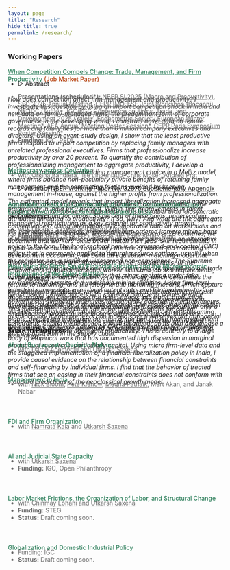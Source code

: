 ```yaml
---
layout: page
title: "Research"
hide_title: true
permalink: /research/
---
```


<style>
  /* Color for author/funding text and any links inside it */
  .author-funding,
  .author-funding a {
    color: #696969 !important;
  }
</style>

### Working Papers

<a href="{{site.baseurl}}/files/Papers/Kotia2025_tradeqr.pdf" style="color:#2c7e5a;font-weight: 500;"><u> When Competition Compels Change: Trade, Management, and Firm Productivity <span style="color:#B7410E;">(Job Market Paper)</span> </u></a>
<ul class="no-bullets">
	<li style="margin-top: -20px;">
		<span class="abstract-toggle" data-abstract-id="FamilyFirms_abstract">▷ Abstract</span>
	</li>
</ul>
<div id="FamilyFirms_abstract" class="abstract" style="max-height: 0;">
  <h6>
	How does competition affect firm management and productivity? I investigate this question by using an import competition shock in India and new data on family-managed firms, the predominant form of corporate governance in the developing world. I construct novel data on tenure records and family ties for more than 6 million company executives and directors. Using an event-study design, I show that the least productive firms respond to import competition by replacing family managers with unrelated professional executives. Firms that professionalize increase productivity by over 20 percent. To quantify the contribution of professionalizing management to aggregate productivity, I develop a theoretical framework, embedding management choice in a Melitz model, where firms balance non-pecuniary private benefits of retaining family management and the contracting frictions avoided by keeping management in-house, against the higher profits from professionalization. The estimated model reveals that import liberalization increased aggregate productivity in India by 9 percent. Within-firm improvements in talent allocation account for almost 30 percent of these gains, underscoring managerial restructuring as a key channel for productivity growth.
  </h6>
</div>
<ul class="no-bullets">
<li class="author-funding" style="font-size: 14px; margin-top: -20px">
  <strong>Presentations (scheduled*):</strong> 
  <a href="https://www.nber.org/conferences/si-2025-macroeconomics-and-productivity" target="_blank">NBER SI 2025 (Macro and Productivity)</a>, 
  <a href="https://editorialexpress.com/conference/SED2025/program/SED2025.html" target="_blank">SED 2025 Annual Meeting</a>, 
  <a href="https://cepr.org/system/files/2025-08/IMO-ESF%202025%20-%20Programme.pdf" target="_blank">CEPR IMO-ESF Joint Workshop (Bocconi)</a>,
  <a href="https://neudc2025.com/program/" target="_blank">NEUDC (Tufts)*</a>,
  <a href="https://egc.yale.edu/events/2025/conference-program-firms-trade-and-development-2025" target="_blank">IGC/EGC Conference on Firms, Trade, and Development 2025 (Yale)*</a>,  
  <a href="https://www.econometricsociety.org/regional-activities/schedule/2025/12/07/2025-European-Winter-Meeting-Nicosia-Cyprus" target="_blank">Econometric Society European Winter Meeting*</a>,
  <a href="https://www.aeaweb.org/conference/2026/preliminary/2307?q=eNqrVipOLS7OzM8LqSxIVbKqhnGVrAxrawGlCArI" target="_blank">AEA Annual Meeting Poster Session*</a>,
  <a href="" target="_blank">CEPR Paris Symposium Poster Session*</a>
</li>
  <li class="author-funding" style="font-size: 14px;"><strong>Funding:</strong> IGC, PEDL</li>
</ul> 
<div style="height:25px;font-size:25px;">&nbsp;</div>
 
<a href="{{site.baseurl}}/files/Papers/BKLMP2025.pdf" style="color:#2c7e5a;font-weight: 500;"><u> Meritocracy across Countries </u></a>
<ul class="no-bullets">
	<li class="author-funding" style="margin-top: -20px; font-size: 14px">
		with <a href="https://www.orianabandiera.net" target="_blank">Oriana Bandiera</a>, 
		<a href="https://sites.google.com/site/ilselindenlaub/" target="_blank">Ilse Lindenlaub</a>, 
		<a href="https://www.economoser.com" target="_blank">Chris Moser</a>, 
		<a href="https://www.columbia.edu/~ap3116/" target="_blank">Andrea Prat</a>
	</li>
</ul>
<ul class="no-bullets">
	<li>
		<span class="abstract-toggle" data-abstract-id="BKMLP_abstract">▷ Abstract</span> 
		<a href="https://www.nber.org/papers/w32375" target="_blank" style="font-size: 14px;"><u>NBER Working Paper No. 32375 </u></a>
		<a href="{{site.baseurl}}/files/Papers/BKLMP_SupplementaryAppendix.pdf" target="_blank" style="font-size: 14px;"><u> Supplementary Appendix</u></a>
	</li>
</ul> 
<div id="BKMLP_abstract" class="abstract" style="max-height: 0;">
  <h6>
    Are labor markets in higher‑income countries more meritocratic, in the sense that worker‑job matching is based on skills rather than idiosyncratic attributes unrelated to productivity? If so, why? And what are the aggregate consequences? Using internationally comparable data on worker skills and job skill requirements of over 120,000 individuals across 28 countries, we document that workers’ skills better match their jobs’ skill requirements in higher‑income countries. To quantify the role of worker‑job matching in development accounting, we build an equilibrium matching model that allows for cross‑country differences in three fundamentals: (i) the endowments of multidimensional worker skills and job skill requirements, which determine match feasibility; (ii) technology, which determines the returns to matching; and (iii) idiosyncratic matching frictions, which capture the role of non‑productive worker and job traits in the matching process. The estimated model delivers two key insights. First, improvements in worker‑job matching due to reduced matching frictions account for only a small share of cross‑country income differences. Second, however, improved worker‑job matching is crucial for unlocking the gains from economic development generated by adopting frontier endowments and technology.
  </h6>
</div>


<a href="{{site.baseurl}}/files/Papers/KSZ2025.pdf" style="color:#2c7e5a;font-weight:500;">
  <u>Aggregate Impacts of Command-and-Control Environmental Policy: Evidence from Court-Ordered Mining Bans in India</u>
</a>
<ul class="no-bullets">
	<li style="margin-top: -20px;">
		<span class="abstract-toggle" data-abstract-id="mining_abstract">▷ Abstract</span>
	</li>
</ul>
<div id="mining_abstract" class="abstract" style="max-height: 0;">
  <h6>
    We estimate the aggregate impacts of court-ordered iron ore mining bans in India and consider the counterfactual welfare gains from an alternative policy to the ban. The local sectoral ban is a command-and-control (CAC) policy that is commonly applied to natural resource settings, usually when the regulator has a signal of widespread non-compliance. The Supreme Court of India imposed bans on iron ore mining and outbound iron ore trade in two states in response to reports that mines operated under fake environmental permits and underpaid mining royalties. Using firm-level industrial survey data, mine-level output data, and bilateral mine-to-firm auction data, we decompose the bans’ effects into trade, production networks, and local labor demand channels. Our results indicate persistent declines in employment, capital stock, and borrowing by iron-consuming plants, despite the temporary duration of the ban. These findings highlight the economic spillovers caused by CAC policies, especially in industries that are upstream in the supply chain.
  </h6>
</div>
<ul class="no-bullets">
  <li class="author-funding" style="margin-top:-20px;font-size:14px;">
    with <a href="https://saxenautkarsh.com" target="_blank" rel="noopener">Utkarsh Saxena</a> and 
         <a href="https://henryhzhang.com" target="_blank" rel="noopener">Henry Zhang</a>
  </li>
  <li class="author-funding" style="font-size:14px;">
    <strong>Funding:</strong> PEDL, STICERD, George and Obie Shultz Fund
  </li>
</ul>
<div style="height:25px;font-size:25px;">&nbsp;</div>

<span style="color:#2c7e5a;font-weight: 500;">How Much Do Firms Save? Financial Frictions and the Microeconomic Implications of the Euler Equation</span>
<ul class="no-bullets">
	<li style="margin-top: -20px;">
		<span class="abstract-toggle" data-abstract-id="eep_abstract">▷ Abstract</span>
	</li>
</ul>
<div id="eep_abstract" class="abstract" style="max-height:0;">
  <h6>
    Neoclassical growth models with standard parameter values provide powerful self-financing incentives to financially constrained entrepreneurs. This fundamental prediction has important implications for capital misallocation. If entrepreneurs can indeed save themselves out of financial constraints, capital misallocation should disappear on its own and impose a small, transient cost to aggregate productivity. This is contrary to a large body of empirical work that has documented high dispersion in marginal products of resources, particularly capital. Using micro firm-level data and the staggered implementation of a financial liberalization policy in India, I provide causal evidence on the relationship between financial constraints and self-financing by individual firms. I find that the behavior of treated firms that see an easing in their financial constraints does not conform with standard predictions of the neoclassical growth model.
  </h6>
  </div>
<ul class="no-bullets">
	<li class="author-funding" style="margin-top: -20px;font-size: 14px;"><strong>Funding:</strong> STEG</li>
	<li class="author-funding" style="font-size: 14px;"><strong>Status:</strong> Draft available upon request.</li>
</ul>

<br>

### Work in Progress

<span style="color:#2c7e5a;font-weight: 500;">AI and Bureaucratic Decision Making</span>
<ul class="no-bullets">
	<li class="author-funding" style="margin-top: -20px;font-size: 14px;">
		with <a href="https://economics.mit.edu/people/faculty/daron-acemoglu" target="_blank">Daron Acemoglu</a> and <a href="https://saxenautkarsh.com" target="_blank">Utkarsh Saxena</a>
	</li>
</ul>
<div style="height:25px;font-size:25px;">&nbsp;</div>

<span style="color:#2c7e5a;font-weight:500;">Management in India</span>
<ul class="no-bullets">
  <li class="author-funding" style="margin-top:-20px;font-size:14px;">
    with <a href="https://nbloom.people.stanford.edu" target="_blank" rel="noopener">Nick Bloom</a>, 
         <a href="http://www.klenow.com" target="_blank" rel="noopener">Pete Klenow</a>,
         <a href="https://meghapatnaik.github.io" target="_blank" rel="noopener">Megha Patnaik</a>,
         Mert Akan, and Janak Nabar
  </li>
</ul>
<div style="height:25px;font-size:25px;"></div>

<span style="color:#2c7e5a;font-weight: 500;">FDI and Firm Organization</span>
<ul class="no-bullets">
	<li class="author-funding" style="margin-top: -20px;font-size: 14px;">
		with <a href="https://namratakala.com" target="_blank">Namrata Kala</a> and <a href="https://saxenautkarsh.com" target="_blank">Utkarsh Saxena</a>
	</li>
</ul>
<div style="height:25px;font-size:25px;">&nbsp;</div>

<span style="color:#2c7e5a;font-weight: 500;">AI and Judicial State Capacity</span>
<ul class="no-bullets">
	<li class="author-funding" style="margin-top: -20px;font-size: 14px;">
		with <a href="https://saxenautkarsh.com" target="_blank">Utkarsh Saxena</a>
	</li>
	<li class="author-funding" style="font-size: 14px;"><strong>Funding:</strong> IGC, Open Philanthropy</li>
</ul>

<div style="height:25px;font-size:25px;">&nbsp;</div>

<span style="color:#2c7e5a;font-weight: 500;">Labor Market Frictions, the Organization of Labor, and Structural Change</span>
<ul class="no-bullets">
	<li class="author-funding" style="margin-top: -20px;font-size: 14px;">
		with <a href="https://economics.sas.upenn.edu/people/chinmay-lohani" target="_blank">Chinmay Lohani</a> and 
		<a href="https://saxenautkarsh.com" target="_blank">Utkarsh Saxena</a>
	</li>
	<li class="author-funding" style="font-size: 14px;"><strong>Funding:</strong> STEG</li>
	<li class="author-funding" style="font-size: 14px;"><strong>Status:</strong> Draft coming soon.</li>
</ul>
<div style="height:25px;font-size:25px;">&nbsp;</div>

<span style="color:#2c7e5a;font-weight: 500;">Globalization and Domestic Industrial Policy</span>
<ul class="no-bullets">
  <li class="author-funding" style="margin-top: -20px;font-size: 14px;">Funding: IGC</li>
  <li class="author-funding" style="font-size: 14px;"><strong>Status:</strong> Draft coming soon.</li>
</ul>
<div style="height:25px;font-size:25px;">&nbsp;</div>






